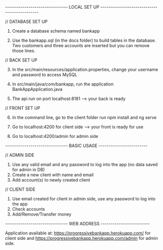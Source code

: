 -------------------------------- LOCAL SET UP ----------------------------------------------

// DATABASE SET UP

1. Create a database schema named bankapp

2. Use the bankapp.sql (in the docs folder) to build tables in the database. Two customers and three accounts are inserted but you can remove those lines.

// BACK SET UP

3. In the src/main/resources/application.properties, change your username and password to access MySQL

4. In src/main/java/com/bankapp, run the application BankAppApplication.java

5. The api run on port localhost:8181 --> your back is ready

// FRONT SET UP

6. In the command line, go to the client folder run npm install and ng serve

7. Go to localhost:4200 for client side --> your front is ready for use

8. Go to localhost:4200/admin for admin side 

-------------------------------- BASIC USAGE -------------------------

// ADMIN SIDE
1. Use any valid email and any password to log into the app (no data saved for admin in DB)
2. Create a new client with name and email
3. Add account(s) to newly created client

// CLIENT SIDE
1. Use email created for client in admin side, use any password to log into the app
2. Check accounts
3. Add/Remove/Transfer money

-------------------------------- WEB ADDRESS -------------------------

Application available at: 
https://progressivebankapp.herokuapp.com/ for client side and 
https://progressivebankapp.herokuapp.com/admin for admin side.

